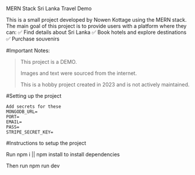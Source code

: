 MERN Stack Sri Lanka Travel Demo

This is a small project developed by Nowen Kottage using the MERN stack. The main goal of this project is to provide users with a platform where they can:
✅ Find details about Sri Lanka
✅ Book hotels and explore destinations
✅ Purchase souvenirs

#Important Notes:
>This project is a DEMO.
>>
>Images and text were sourced from the internet.
>>
>This is a hobby project created in 2023 and is not actively maintained.

#Setting up the project
```
Add secrets for these
MONGODB_URL=
PORT=
EMAIL=
PASS=
STRIPE_SECRET_KEY=
```
#Instructions to setup the project

Run npm i || npm install to install dependencies

Then run npm run dev
